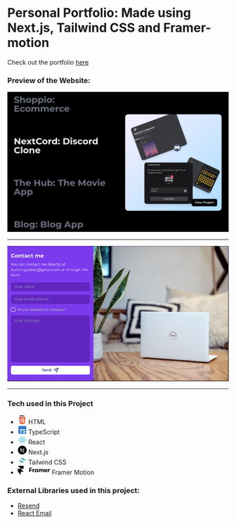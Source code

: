 # Personal Portfolio: Made using Next.js, Tailwind CSS and Framer-motion

Check out the portfolio [here](https://kumang-subba.vercel.app/)

### Preview of the Website:

![Preview 1](/site-images/site-1.png)

---

![Preview 2](/site-images/site-2.png)

---

### Tech used in this Project

- <img src="./site-images/html.svg"  height="20px"/> HTML
- <img src="./site-images/ts.svg" height="20px"/> TypeScript
- <img src="./site-images/react.svg" height="20px"/> React
- <img src="./site-images/next.svg" height="20px"/> Next.js
- <img src="./site-images/tailwind.svg" height="20px"/> Tailwind CSS
- <img src="./site-images/framer.svg" height="20px"/> Framer Motion

### External Libraries used in this project:

- [Resend](https://resend.com/)
- [React Email](https://react.email/)
